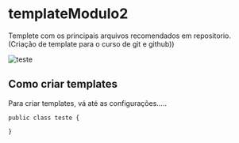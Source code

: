 # templateModulo2
Templete com os principais arquivos recomendados em repositorio. (Criação de template para o curso de git e github))

![teste](https://github.com/silvaniabs/Repo-remoto/blob/main/download.gif )

## Como criar templates
Para criar templates, vá até as configurações.....
```
public class teste {

}

```
